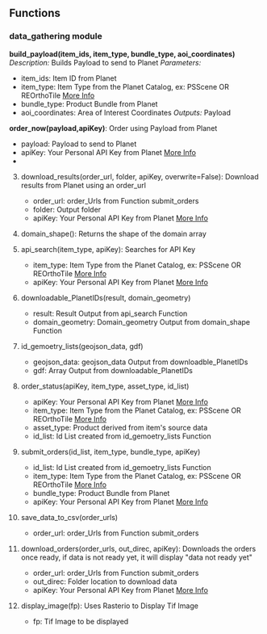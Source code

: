 ## Functions

### data_gathering module

**build_payload(item_ids, item_type, bundle_type, aoi_coordinates)** 
*Description:* Builds Payload to send to Planet
*Parameters:*
   - item_ids: Item ID from Planet
   - item_type: Item Type from the Planet Catalog, ex: PSScene OR REOrthoTile [More Info](https://developers.planet.com/docs/apis/data/items-assets/)
   - bundle_type: Product Bundle from Planet
   - aoi_coordinates: Area of Interest Coordinates
*Outputs:* Payload

**order_now(payload,apiKey)**: Order using Payload from Planet
   - payload: Payload to send to Planet
   - apiKey: Your Personal API Key from Planet [More Info](https://developers.planet.com/quickstart/apis/)
   - 

3. download_results(order_url, folder, apiKey, overwrite=False): Download results from Planet using an order_url
   - order_url: order_Urls from Function submit_orders
   - folder: Output folder
   - apiKey: Your Personal API Key from Planet [More Info](https://developers.planet.com/quickstart/apis/)

4. domain_shape(): Returns the shape of the domain array

5. api_search(item_type, apiKey): Searches for API Key
   - item_type: Item Type from the Planet Catalog, ex: PSScene OR REOrthoTile [More Info](https://developers.planet.com/docs/apis/data/items-assets/)
   - apiKey: Your Personal API Key from Planet [More Info](https://developers.planet.com/quickstart/apis/)
     
7. downloadable_PlanetIDs(result, domain_geometry)
    - result: Result Output from api_search Function
    - domain_geometry: Domain_geometry Output from domain_shape Function
   
8. id_gemoetry_lists(geojson_data, gdf)
    - geojson_data: geojson_data Output from downloadble_PlanetIDs
    - gdf: Array Output from downloadable_PlanetIDs
   
9. order_status(apiKey, item_type, asset_type, id_list)
    - apiKey: Your Personal API Key from Planet [More Info](https://developers.planet.com/quickstart/apis/)
    - item_type: Item Type from the Planet Catalog, ex: PSScene OR REOrthoTile [More Info](https://developers.planet.com/docs/apis/data/items-assets/)
    - asset_type: Product derived from item's source data
    - id_list: Id List created from id_gemoetry_lists Function
   
10. submit_orders(id_list, item_type, bundle_type, apiKey)
    - id_list: Id List created from id_gemoetry_lists Function
    - item_type: Item Type from the Planet Catalog, ex: PSScene OR REOrthoTile [More Info](https://developers.planet.com/docs/apis/data/items-assets/)
    -  bundle_type: Product Bundle from Planet
    - apiKey: Your Personal API Key from Planet [More Info](https://developers.planet.com/quickstart/apis/)

11. save_data_to_csv(order_urls)
    - order_url: order_Urls from Function submit_orders

12. download_orders(order_urls, out_direc, apiKey): Downloads the orders once ready, if data is not ready yet, it will display "data not ready yet"
    - order_url: order_Urls from Function submit_orders
    - out_direc: Folder location to download data
    - apiKey: Your Personal API Key from Planet [More Info](https://developers.planet.com/quickstart/apis/)

13. display_image(fp): Uses Rasterio to Display Tif Image
    - fp: Tif Image to be displayed

